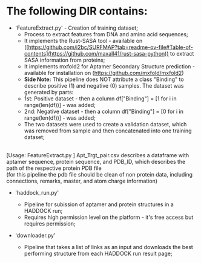 # The following DIR contains:
* 'FeatureExtract.py' - Creation of training dataset;
  * Process to extract features from DNA and amino acid sequences;
  * It implements the Rust-SASA tool - available on ([https://github.com/i2bc/SURFMAP?tab=readme-ov-file#Table-of-contents](https://github.com/maxall41/rust-sasa-python)) to
extract SASA information from proteins;
  * It implements mxfold2 for Aptamer Secondary Structure prediction - available for installation on (https://github.com/mxfold/mxfold2)
  * <b>Side Note:</b> This pipeline does NOT attribute a class "Binding" to describe positive (1) and negative (0) samples. The dataset was generated by parts:<br>
  * 1st: Positive dataset - then a column df["Binding"] = [1 for i in range(len(df))] - was added; 
  * 2nd: Negative dataset - then a column df["Binding"] = [0 for i in range(len(df))] - was added;
  * The two datasets were used to create a validation dataset, which was removed from sample and then concatenated into one training dataset; 
<br>
[Usage: FeatureExtract.py <Apt_Trgt_pair.csv>] Apt_Trgt_pair.csv describes a dataframe with aptamer sequence, protein sequence, and PDB_ID, which describes the path of the respective protein PDB file
<br>
(for this pipeline the pdb file should be clean of non protein data, including connections, remarks, master, and atom charge information)

  
* 'haddock_run.py'
  * Pipeline for subission of aptamer and protein structures in a HADDOCK run;
  * Requires high permission level on the platform - it's free access but requires permission;
 
    
* 'downloader.py'
  * Pipeline that takes a list of links as an input and downloads the best performing structure from
  each HADDOCK run result page;   
